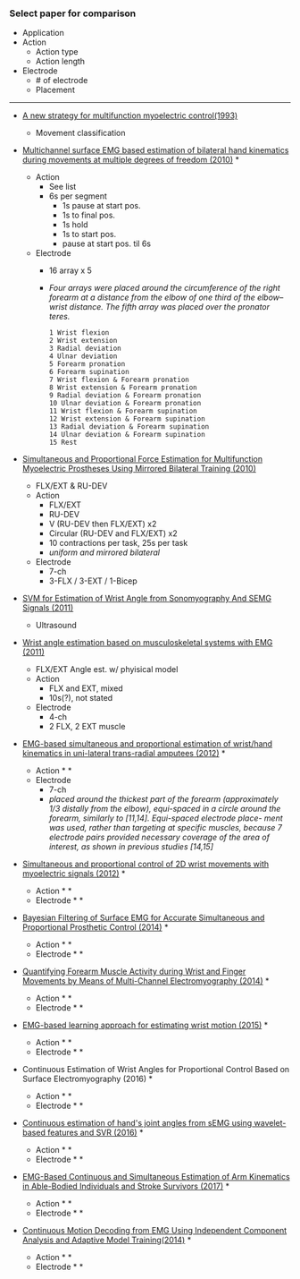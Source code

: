 ### Select paper for comparison

* Application
* Action
  * Action type
  * Action length
* Electrode
  * \# of electrode
  * Placement
---

* [A new strategy for multifunction myoelectric control(1993)](https://ieeexplore.ieee.org/document/204774/)
  * Movement classification

* [Multichannel surface EMG based estimation of bilateral hand kinematics during movements at multiple degrees of freedom (2010)](https://ieeexplore.ieee.org/document/5627622/)
  * 
  * Action
    * See list
    * 6s per segment
      * 1s pause at start pos.
      * 1s to final pos.
      * 1s hold
      * 1s to start pos.
      * pause at start pos. til 6s
  * Electrode
    * 16 array x 5 
    * *Four arrays were placed 
around the circumference of the right forearm at a distance 
from the elbow of one third of the elbow–wrist distance. The 
fifth array was placed over the pronator teres.*

      ```
      1 Wrist flexion 
      2 Wrist extension
      3 Radial deviation 
      4 Ulnar deviation 
      5 Forearm pronation 
      6 Forearm supination 
      7 Wrist flexion & Forearm pronation 
      8 Wrist extension & Forearm pronation 
      9 Radial deviation & Forearm pronation 
      10 Ulnar deviation & Forearm pronation 
      11 Wrist flexion & Forearm supination 
      12 Wrist extension & Forearm supination 
      13 Radial deviation & Forearm supination 
      14 Ulnar deviation & Forearm supination
      15 Rest              
      ```


* [Simultaneous and Proportional Force Estimation for Multifunction Myoelectric Prostheses Using Mirrored Bilateral Training (2010)](https://ieeexplore.ieee.org/document/5551179/)
  * FLX/EXT & RU-DEV
  * Action
    * FLX/EXT
    * RU-DEV
    * V (RU-DEV then FLX/EXT) x2
    * Circular (RU-DEV and FLX/EXT) x2
    * 10 contractions per task, 25s per task
    * *uniform and mirrored bilateral*
  * Electrode
    * 7-ch
    * 3-FLX / 3-EXT / 1-Bicep

* [SVM for Estimation of Wrist Angle from Sonomyography And SEMG Signals (2011)](http://ieeexplore.ieee.org/document/4353415/)
  * Ultrasound

* [Wrist angle estimation based on musculoskeletal systems with EMG (2011)](http://ieeexplore.ieee.org/document/6072755/)
  * FLX/EXT Angle est. w/ phyisical model
  * Action
    * FLX and EXT, mixed
    * 10s(?), not stated
  * Electrode
    - 4-ch
    - 2 FLX, 2 EXT muscle

* [EMG-based simultaneous and proportional estimation of wrist/hand kinematics in uni-lateral trans-radial amputees (2012)](https://jneuroengrehab.biomedcentral.com/articles/10.1186/1743-0003-9-42)
  * 
  * Action
    * 
    * 
  * Electrode
    * 7-ch
    * 
      *placed around the thickest part of the forearm (approximately 1/3
      distally from the elbow), equi-spaced in a circle around the
      forearm, similarly to [11,14].
      Equi-spaced electrode place-
      ment was used, rather than targeting at specific muscles,
      because **7 electrode pairs provided necessary coverage of
      the area of interest*, as shown in previous studies [14,15]**




* [Simultaneous and proportional control of 2D wrist movements with myoelectric signals (2012)](http://ieeexplore.ieee.org/document/6349712/)
  * 
  * Action
    * 
    * 
  * Electrode
    * 
    *

* [Bayesian Filtering of Surface EMG for Accurate Simultaneous and Proportional Prosthetic Control (2014)](http://ieeexplore.ieee.org/document/7332757/)
  * 
  * Action
    * 
    * 
  * Electrode
    * 
    *

* [Quantifying Forearm Muscle Activity during Wrist and Finger Movements by Means of Multi-Channel Electromyography (2014)](https://www.ncbi.nlm.nih.gov/pmc/articles/PMC4188712/)
  * 
  * Action
    * 
    * 
  * Electrode
    * 
    *

* [EMG-based learning approach for estimating wrist motion (2015)](https://www.researchgate.net/publication/283713267_EMG-based_learning_approach_for_estimating_wrist_motion)
  * 
  * Action
    * 
    * 
  * Electrode
    * 
    *

* Continuous Estimation of Wrist Angles for Proportional Control Based on Surface Electromyography (2016)
  * 
  * Action
    * 
    * 
  * Electrode
    * 
    *

* [Continuous estimation of hand's joint angles from sEMG using wavelet-based features and SVR (2016)](https://dl.acm.org/citation.cfm?id=3051498)
  * 
  * Action
    * 
    * 
  * Electrode
    * 
    *
  
* [EMG-Based Continuous and Simultaneous Estimation of Arm Kinematics in Able-Bodied Individuals and Stroke Survivors (2017)](https://www.ncbi.nlm.nih.gov/pmc/articles/PMC5575159/)
  * 
  * Action
    * 
    * 
  * Electrode
    * 
    * 

* [Continuous Motion Decoding from EMG Using Independent Component Analysis and Adaptive Model Training(2014)](https://www.ncbi.nlm.nih.gov/pubmed/25571132)
  * 
  * Action
    * 
    * 
  * Electrode
    * 
    *